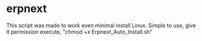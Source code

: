 # erpnext
This script was made to work even minimal install Linux. Simple to use, give it permission execute, "chmod +x Erpnext_Auto_Install.sh"
